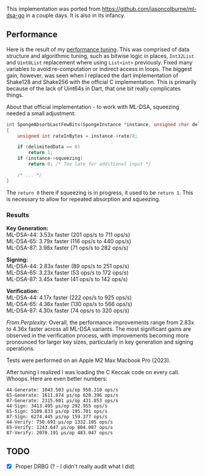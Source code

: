 This implementation was ported from https://github.com/jasoncolburne/ml-dsa-go in a couple days. It is also in its infancy.

## Performance

Here is the result of my [performance tuning](https://github.com/jasoncolburne/ml-dsa-dart/pull/4).
This was comprised of data structure and algorithmic tuning, such as bitwise logic in places,
`Int32List` and `Uint8List` replacement where using `List<int>` previously. Fixed many variables
to avoid re-computation or indirect access in loops. The biggest gain, however, was seen when I
replaced the dart implementation of Shake128 and Shake256 with the official C implementation. This
is primarily because of the lack of Uint64s in Dart, that one bit really complicates things.

About that official implementation - to work with ML-DSA, squeezing needed a small adjustment:

```C
int SpongeAbsorbLastFewBits(SpongeInstance *instance, unsigned char delimitedData)
{
    unsigned int rateInBytes = instance->rate/8;

    if (delimitedData == 0)
        return 1;
    if (instance->squeezing)
        return 0; /* Too late for additional input */

    /* ... */
}
```

The `return 0` there if squeezing is in progress, it used to be `return 1`. This is necessary to
allow for repeated absorption and squeezing.

### Results

**Key Generation:**<br/>
ML-DSA-44: 3.53x faster (201 ops/s to 711 ops/s)<br/>
ML-DSA-65: 3.79x faster (116 ops/s to 440 ops/s)<br/>
ML-DSA-87: 3.98x faster (71 ops/s to 282 ops/s)<br/>

**Signing:**<br/>
ML-DSA-44: 2.83x faster (89 ops/s to 251 ops/s)<br/>
ML-DSA-65: 3.23x faster (53 ops/s to 172 ops/s)<br/>
ML-DSA-87: 3.45x faster (41 ops/s to 142 ops/s)<br/>

**Verification:**<br/>
ML-DSA-44: 4.17x faster (222 ops/s to 925 ops/s)<br/>
ML-DSA-65: 4.36x faster (130 ops/s to 566 ops/s)<br/>
ML-DSA-87: 4.30x faster (74 ops/s to 320 ops/s)<br/>

_From Perplexity_: Overall, the performance improvements range from 2.83x to 4.36x faster across all ML-DSA variants. The most significant gains are observed in the verification process, with improvements becoming more pronounced for larger key sizes, particularly in key generation and signing operations.

Tests were performed on an Apple M2 Max Macbook Pro (2023).

After tuning I realized I was loading the C Keccak code on every call. Whoops. Here are even better
numbers:

```
44-Generate: 1043.503 µs/op 958.310 ops/s
65-Generate: 1611.874 µs/op 620.396 ops/s
87-Generate: 2315.601 µs/op 431.853 ops/s
44-Sign: 3413.495 µs/op 292.955 ops/s
65-Sign: 5109.833 µs/op 195.701 ops/s
87-Sign: 6274.445 µs/op 159.377 ops/s
44-Verify: 750.691 µs/op 1332.105 ops/s
65-Verify: 1243.647 µs/op 804.087 ops/s
87-Verify: 2070.191 µs/op 483.047 ops/s
```

## TODO

- [x] Proper DRBG (? - I didn't really audit what I did)
